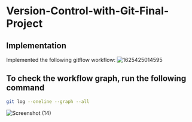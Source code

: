 # Version-Control-with-Git-Final-Project

## Implementation

Implemented the following gitflow workflow:
![1625425014595](https://user-images.githubusercontent.com/47517129/124804051-7ca19a80-df77-11eb-9128-8d2364abee64.png)

## To check the workflow graph, run the following command
```bash
git log --oneline --graph --all
```
![Screenshot (14)](https://user-images.githubusercontent.com/47517129/124804108-8fb46a80-df77-11eb-8ed2-7b0a30c941d0.png)
